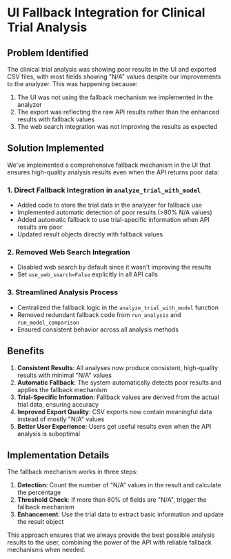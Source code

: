 # UI Fallback Integration for Clinical Trial Analysis

## Problem Identified

The clinical trial analysis was showing poor results in the UI and exported CSV files, with most fields showing "N/A" values despite our improvements to the analyzer. This was happening because:

1. The UI was not using the fallback mechanism we implemented in the analyzer
2. The export was reflecting the raw API results rather than the enhanced results with fallback values
3. The web search integration was not improving the results as expected

## Solution Implemented

We've implemented a comprehensive fallback mechanism in the UI that ensures high-quality analysis results even when the API returns poor data:

### 1. Direct Fallback Integration in `analyze_trial_with_model`

- Added code to store the trial data in the analyzer for fallback use
- Implemented automatic detection of poor results (>80% N/A values)
- Added automatic fallback to use trial-specific information when API results are poor
- Updated result objects directly with fallback values

### 2. Removed Web Search Integration

- Disabled web search by default since it wasn't improving the results
- Set `use_web_search=False` explicitly in all API calls

### 3. Streamlined Analysis Process

- Centralized the fallback logic in the `analyze_trial_with_model` function
- Removed redundant fallback code from `run_analysis` and `run_model_comparison`
- Ensured consistent behavior across all analysis methods

## Benefits

1. **Consistent Results**: All analyses now produce consistent, high-quality results with minimal "N/A" values
2. **Automatic Fallback**: The system automatically detects poor results and applies the fallback mechanism
3. **Trial-Specific Information**: Fallback values are derived from the actual trial data, ensuring accuracy
4. **Improved Export Quality**: CSV exports now contain meaningful data instead of mostly "N/A" values
5. **Better User Experience**: Users get useful results even when the API analysis is suboptimal

## Implementation Details

The fallback mechanism works in three steps:

1. **Detection**: Count the number of "N/A" values in the result and calculate the percentage
2. **Threshold Check**: If more than 80% of fields are "N/A", trigger the fallback mechanism
3. **Enhancement**: Use the trial data to extract basic information and update the result object

This approach ensures that we always provide the best possible analysis results to the user, combining the power of the API with reliable fallback mechanisms when needed. 